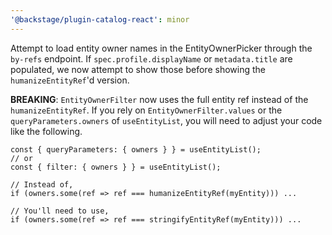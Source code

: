 ```yaml
---
'@backstage/plugin-catalog-react': minor
---
```


Attempt to load entity owner names in the EntityOwnerPicker through the `by-refs` endpoint. If `spec.profile.displayName` or `metadata.title` are populated, we now attempt to show those before showing the `humanizeEntityRef`'d version.

**BREAKING**: `EntityOwnerFilter` now uses the full entity ref instead of the `humanizeEntityRef`. If you rely on `EntityOwnerFilter.values` or the `queryParameters.owners` of `useEntityList`, you will need to adjust your code like the following.

```tsx
const { queryParameters: { owners } } = useEntityList();
// or
const { filter: { owners } } = useEntityList();

// Instead of,
if (owners.some(ref => ref === humanizeEntityRef(myEntity))) ...

// You'll need to use,
if (owners.some(ref => ref === stringifyEntityRef(myEntity))) ...
```
